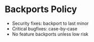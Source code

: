 # Backports Policy
- Security fixes: backport to last minor
- Critical bugfixes: case-by-case
- No feature backports unless low risk

